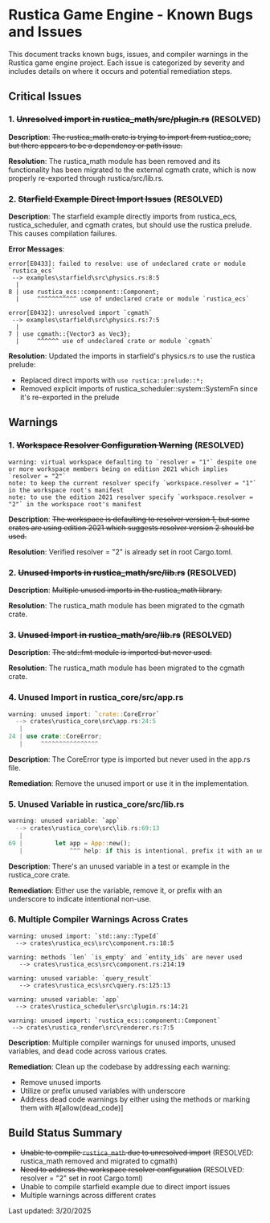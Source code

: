 # Rustica Game Engine - Known Bugs and Issues

This document tracks known bugs, issues, and compiler warnings in the Rustica game engine project. Each issue is categorized by severity and includes details on where it occurs and potential remediation steps.

## Critical Issues

### 1. ~~Unresolved import in rustica_math/src/plugin.rs~~ (RESOLVED)

**Description**: ~~The rustica_math crate is trying to import from rustica_core, but there appears to be a dependency or path issue.~~

**Resolution**: The rustica_math module has been removed and its functionality has been migrated to the external cgmath crate, which is now properly re-exported through rustica/src/lib.rs.

### 2. ~~Starfield Example Direct Import Issues~~ (RESOLVED)

**Description**: The starfield example directly imports from rustica_ecs, rustica_scheduler, and cgmath crates, but should use the rustica prelude. This causes compilation failures.

**Error Messages**:
```
error[E0433]: failed to resolve: use of undeclared crate or module `rustica_ecs`
 --> examples\starfield\src\physics.rs:8:5
  |
8 | use rustica_ecs::component::Component;
  |     ^^^^^^^^^^^ use of undeclared crate or module `rustica_ecs`

error[E0432]: unresolved import `cgmath`
 --> examples\starfield\src\physics.rs:7:5
  |
7 | use cgmath::{Vector3 as Vec3};
  |     ^^^^^^ use of undeclared crate or module `cgmath`
```

**Resolution**: Updated the imports in starfield's physics.rs to use the rustica prelude:
- Replaced direct imports with `use rustica::prelude::*;`
- Removed explicit imports of rustica_scheduler::system::SystemFn since it's re-exported in the prelude

## Warnings

### 1. ~~Workspace Resolver Configuration Warning~~ (RESOLVED)

```
warning: virtual workspace defaulting to `resolver = "1"` despite one or more workspace members being on edition 2021 which implies `resolver = "2"`
note: to keep the current resolver specify `workspace.resolver = "1"` in the workspace root's manifest
note: to use the edition 2021 resolver specify `workspace.resolver = "2"` in the workspace root's manifest
```

**Description**: ~~The workspace is defaulting to resolver version 1, but some crates are using edition 2021 which suggests resolver version 2 should be used.~~

**Resolution**: Verified resolver = "2" is already set in root Cargo.toml.

### 2. ~~Unused Imports in rustica_math/src/lib.rs~~ (RESOLVED)

**Description**: ~~Multiple unused imports in the rustica_math library.~~

**Resolution**: The rustica_math module has been migrated to the cgmath crate.

### 3. ~~Unused Import in rustica_math/src/lib.rs~~ (RESOLVED)

**Description**: ~~The std::fmt module is imported but never used.~~

**Resolution**: The rustica_math module has been migrated to the cgmath crate.

### 4. Unused Import in rustica_core/src/app.rs

```rust
warning: unused import: `crate::CoreError`
  --> crates\rustica_core\src\app.rs:24:5
   |
24 | use crate::CoreError;
   |     ^^^^^^^^^^^^^^^^
```

**Description**: The CoreError type is imported but never used in the app.rs file.

**Remediation**: Remove the unused import or use it in the implementation.

### 5. Unused Variable in rustica_core/src/lib.rs

```rust
warning: unused variable: `app`
  --> crates\rustica_core\src\lib.rs:69:13
   |
69 |         let app = App::new();
   |             ^^^ help: if this is intentional, prefix it with an underscore: `_app`
```

**Description**: There's an unused variable in a test or example in the rustica_core crate.

**Remediation**: Either use the variable, remove it, or prefix with an underscore to indicate intentional non-use.

### 6. Multiple Compiler Warnings Across Crates

```
warning: unused import: `std::any::TypeId`
  --> crates\rustica_ecs\src\component.rs:18:5

warning: methods `len` `is_empty` and `entity_ids` are never used
   --> crates\rustica_ecs\src\component.rs:214:19

warning: unused variable: `query_result`
   --> crates\rustica_ecs\src\query.rs:125:13

warning: unused variable: `app`
  --> crates\rustica_scheduler\src\plugin.rs:14:21

warning: unused import: `rustica_ecs::component::Component`
 --> crates\rustica_render\src\renderer.rs:7:5
```

**Description**: Multiple compiler warnings for unused imports, unused variables, and dead code across various crates.

**Remediation**: Clean up the codebase by addressing each warning:
- Remove unused imports
- Utilize or prefix unused variables with underscore
- Address dead code warnings by either using the methods or marking them with #[allow(dead_code)]

## Build Status Summary

- ~~Unable to compile `rustica_math` due to unresolved import~~ (RESOLVED: rustica_math removed and migrated to cgmath)
- ~~Need to address the workspace resolver configuration~~ (RESOLVED: resolver = "2" set in root Cargo.toml)
- Unable to compile starfield example due to direct import issues
- Multiple warnings across different crates

Last updated: 3/20/2025
